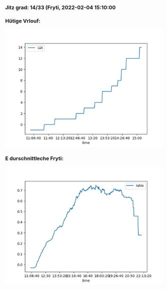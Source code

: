 ### Jitz grad: 14/33 (Fryti, 2022-02-04 15:10:00

### Hütige Vrlouf:
![Graph](Today.png)

### E durschnittleche Fryti:
![Graph](Fryti.png)